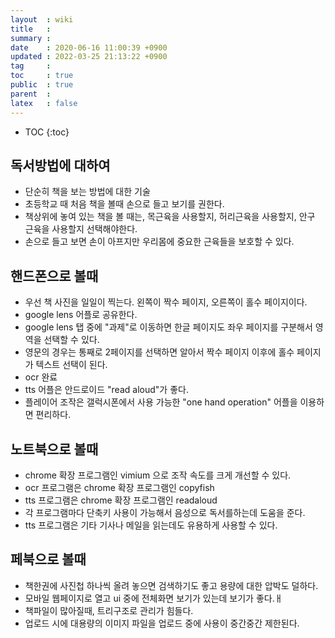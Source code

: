 ```yaml
---
layout  : wiki
title   : 
summary : 
date    : 2020-06-16 11:00:39 +0900
updated : 2022-03-25 21:13:22 +0900
tag     : 
toc     : true
public  : true
parent  : 
latex   : false
---
```

* TOC
{:toc}

## 독서방법에 대하여
* 단순히 책을 보는 방법에 대한 기술
* 초등학교 때 처음 책을 볼때 손으로 들고 보기를 권한다.
* 책상위에 놓여 있는 책을 볼 때는, 목근육을 사용할지, 허리근육을 사용할지, 안구 근육을 사용할지 선택해야한다.
* 손으로 들고 보면 손이 아프지만 우리몸에 중요한 근육들을 보호할 수 있다.


## 핸드폰으로 볼때
* 우선 책 사진을 일일이 찍는다.  왼쪽이 짝수 페이지, 오른쪽이 홀수 페이지이다.
* google lens 어플로 공유한다.
* google lens 탭 중에 "과제"로 이동하면 한글 페이지도 좌우 페이지를 구분해서 영역을 선택할 수 있다.
* 영문의 경우는 통째로 2페이지를 선택하면 알아서 짝수 페이지 이후에 홀수 페이지가 텍스트 선택이 된다.
* ocr 완료
* tts 어플은 안드로이드 "read aloud"가 좋다.
* 플레이어 조작은 갤럭시폰에서 사용 가능한 "one hand operation" 어플을 이용하면 편리하다.

## 노트북으로 볼때
* chrome 확장 프로그램인 vimium 으로 조작 속도를 크게 개선할 수 있다.
* ocr 프로그램은 chrome 확장 프로그램인 copyfish
* tts 프로그램은 chrome 확장 프로그램인 readaloud
* 각 프로그램마다 단축키 사용이 가능해서 음성으로 독서를하는데 도움을 준다.
* tts 프로그램은 기타 기사나 메일을 읽는데도 유용하게 사용할 수 있다.


## 페북으로 볼때
* 책한권에 사진첩 하나씩 올려 놓으면 검색하기도 좋고 용량에 대한 압박도 덜하다.
* 모바일 웹페이지로 열고 ui 중에 전체화면 보기가 있는데 보기가 좋다.ㅐ
* 책파일이 많아질때, 트리구조로 관리가 힘들다.
* 업로드 시에 대용량의 이미지 파일을 업로드 중에 사용이 중간중간 제한된다.
